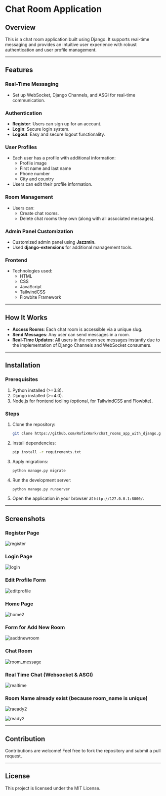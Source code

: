 # Chat Room Application

## Overview
This is a chat room application built using Django. It supports real-time messaging and provides an intuitive user experience with robust authentication and user profile management.

---

## Features

### Real-Time Messaging
- Set up WebSocket, Django Channels, and ASGI for real-time communication.

### Authentication
- **Register**: Users can sign up for an account.
- **Login**: Secure login system.
- **Logout**: Easy and secure logout functionality.

### User Profiles
- Each user has a profile with additional information:
  - Profile image
  - First name and last name
  - Phone number
  - City and country
- Users can edit their profile information.

### Room Management
- Users can:
  - Create chat rooms.
  - Delete chat rooms they own (along with all associated messages).

### Admin Panel Customization
- Customized admin panel using **Jazzmin**.
- Used **django-extensions** for additional management tools.

### Frontend
- Technologies used:
  - HTML
  - CSS
  - JavaScript
  - TailwindCSS
  - Flowbite Framework

---

## How It Works
- **Access Rooms**: Each chat room is accessible via a unique slug.
- **Send Messages**: Any user can send messages in a room.
- **Real-Time Updates**: All users in the room see messages instantly due to the implementation of Django Channels and WebSocket consumers.

---

## Installation

### Prerequisites
1. Python installed (>=3.8).
2. Django installed (>=4.0).
3. Node.js for frontend tooling (optional, for TailwindCSS and Flowbite).

### Steps
1. Clone the repository:
   ```bash
   git clone https://github.com/RofixWork/chat_rooms_app_with_django.git
   ```
2. Install dependencies:
   ```bash
   pip install -r requirements.txt
   ```
3. Apply migrations:
   ```bash
   python manage.py migrate
   ```
4. Run the development server:
   ```bash
   python manage.py runserver
   ```
5. Open the application in your browser at `http://127.0.0.1:8000/`.

---

## Screenshots
### Register Page
![register](https://github.com/user-attachments/assets/1722819e-4ab7-4fe0-b9e7-e5ba5d261c35)

### Login Page
![login](https://github.com/user-attachments/assets/111172ac-0ebb-46ab-871e-8e0b7e244cda)

### Edit Profile Form
![editprofile](https://github.com/user-attachments/assets/12d0e39c-3b16-4550-aca9-0e6901a6a724)

### Home Page
![home2](https://github.com/user-attachments/assets/1471b980-c28f-4053-8e61-ff85c6e41819)

### Form for Add New Room
![aaddnewroom](https://github.com/user-attachments/assets/4891b86c-93a9-4a28-8aeb-28db30ad802d)

### Chat Room
![room_message](https://github.com/user-attachments/assets/01bf888d-7e33-4f2b-9b2b-5231dadda884)

### Real Time Chat (Websocket & ASGI)
![realtime](https://github.com/user-attachments/assets/071663d7-defb-4ea4-8633-4fbb71c1818c)

### Room Name already exist (because room_name is unique)
![raeady2](https://github.com/user-attachments/assets/a3e26bd9-ea23-4375-8897-b238eda761f8)

![ready2](https://github.com/user-attachments/assets/cc90b6bd-8c87-4a02-ae32-cc2a4f4c653a)


---

## Contribution
Contributions are welcome! Feel free to fork the repository and submit a pull request.

---

## License
This project is licensed under the MIT License.


